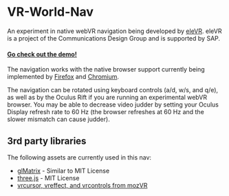 VR-World-Nav
============

An experiment in native webVR navigation being developed by [eleVR](http://eleVR.com). eleVR is a project of the Communications Design Group and is supported by SAP.

#### [Go check out the demo!](http://hawksley.github.io/VR-World-Nav/) ####

The navigation works with the native browser support currently being implemented by [Firefox](http://blog.bitops.com/blog/2014/06/26/first-steps-for-vr-on-the-web/) and [Chromium](https://drive.google.com/folderview?id=0BzudLt22BqGRbW9WTHMtOWMzNjQ&usp=sharing#list).

The navigation can be rotated using keyboard controls  (a/d, w/s, and q/e), as well as by the Oculus Rift if you are running an experimental webVR browser. You may be able to decrease video judder by setting your Oculus Display refresh rate to 60 Hz (the browser refreshes at 60 Hz and the slower mismatch can cause judder).

## 3rd party libraries ##
The following assets are currently used in this nav:

- [glMatrix](http://glmatrix.net/) - Similar to MIT License
- [three.js](http://threejs.org/) - MIT License
- [vrcursor, vreffect, and vrcontrols from mozVR](https://github.com/MozVR/)
